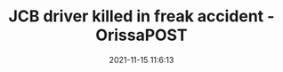 ---
"title": "JCB driver killed in freak accident - OrissaPOST"
"date": "2021-11-15 11:6:13"
"feed_name": "GOOGLENEWSMINING"
"feed_website": "https://news.google.com/search?q=mining%2Bincident&hl=en-US&gl=US&ceid=US:en"
"feed_rss": "https://news.google.com/rss/search?q=mining%2Bincident&hl=en-US&gl=US&ceid=US:en"
"link": "https://www.orissapost.com/jcb-driver-killed-in-freak-accident/"
"source": "{'href': 'https://www.orissapost.com', 'title': 'OrissaPOST'}"
"file": "_posts/2021-1-1-4ce0ff03d4d788ed5340c0817f9a6b7efa31edde.md"
"accident": "1"
"drilling": "1"
"dead": "1"
"injured": "0"
"arrested": "0"
"place": "unknown place"
"where": "unknown site"
"causes": "unknown"
"place_uri": "unknown place"
---